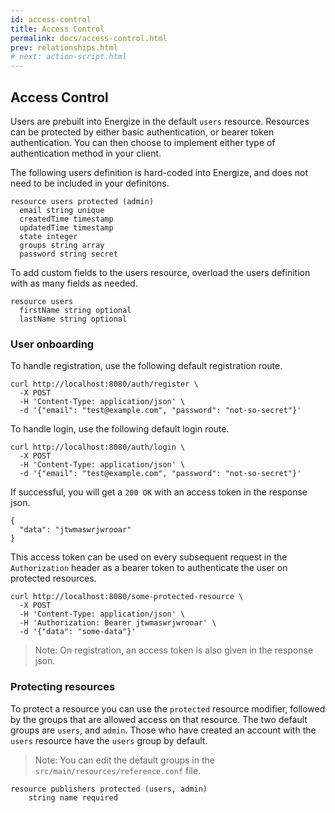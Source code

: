```yaml
---
id: access-control
title: Access Control
permalink: docs/access-control.html
prev: relationships.html
# next: action-script.html
---
```


## Access Control

Users are prebuilt into Energize in the default `users` resource. Resources can be protected by either basic authentication, or bearer token authentication. You can then choose to implement either type of authentication method in your client.

The following users definition is hard-coded into Energize, and does not need to be included in your definitons.

```
resource users protected (admin)
  email string unique
  createdTime timestamp
  updatedTime timestamp
  state integer
  groups string array
  password string secret
```

To add custom fields to the users resource, overload the users definition with as many fields as needed.

```
resource users
  firstName string optional
  lastName string optional
```

### User onboarding

To handle registration, use the following default registration route.

```
curl http://localhost:8080/auth/register \
  -X POST
  -H 'Content-Type: application/json' \
  -d '{"email": "test@example.com", "password": "not-so-secret"}'
```

To handle login, use the following default login route.

```
curl http://localhost:8080/auth/login \
  -X POST
  -H 'Content-Type: application/json' \
  -d '{"email": "test@example.com", "password": "not-so-secret"}'
```

If successful, you will get a `200 OK` with an access token in the response json.

```
{
  "data": "jtwmaswrjwrooar"
}
```

This access token can be used on every subsequent request in the `Authorization` header as a bearer token to authenticate the user on protected resources.

```
curl http://localhost:8080/some-protected-resource \
  -X POST
  -H 'Content-Type: application/json' \
  -H 'Authorization: Bearer jtwmaswrjwrooar' \
  -d '{"data": "some-data"}'
```

> Note: On registration, an access token is also given in the response json.

### Protecting resources

To protect a resource you can use the `protected` resource modifier, followed by the groups that are allowed access on that resource. The two default groups are `users`, and `admin`. Those who have created an account with the `users` resource have the `users` group by default.

> Note: You can edit the default groups in the `src/main/resources/reference.conf` file.

```
resource publishers protected (users, admin)
	string name required
```